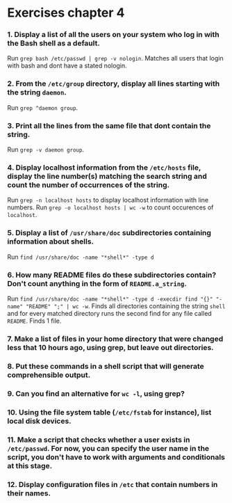 # Exercises chapter 4
### 1. Display a list of all the users on your system who log in with the Bash shell as a default.
Run `grep bash /etc/passwd | grep -v nologin`. Matches all users that login with bash and dont have a stated nologin.

### 2. From the `/etc/group` directory, display all lines starting with the string `daemon`.
Run `grep ^daemon group`.

### 3. Print all the lines from the same file that dont contain the string.
Run `grep -v daemon group`.

### 4. Display localhost information from the `/etc/hosts` file, display the line number(s) matching the search string and count the number of occurrences of the string.
Run `grep -n localhost hosts` to display localhost information with line numbers.
Run `grep -o localhost hosts | wc -w` to count occurences of `localhost`.

### 5. Display a list of `/usr/share/doc` subdirectories containing information about shells.
Run `find /usr/share/doc -name "*shell*" -type d`

### 6. How many README files do these subdirectories contain? Don't count anything in the form of `README.a_string`.

Run `find /usr/share/doc -name "*shell*" -type d -execdir find "{}" "-name" "README" ";" | wc -w`. Finds all directories containing the string `shell` and for every matched directory runs the second find for any file called `README`. Finds 1 file.

### 7. Make a list of files in your home directory that were changed less that 10 hours ago, using grep, but leave out directories.


### 8. Put these commands in a shell script that will generate comprehensible output.

### 9. Can you find an alternative for `wc -l`, using grep?

### 10. Using the file system table (`/etc/fstab` for instance), list local disk devices.

### 11. Make a script that checks whether a user exists in `/etc/passwd`. For now, you can specify the user name in the script, you don't have to work with arguments and conditionals at this stage.

### 12. Display configuration files in `/etc` that contain numbers in their names.